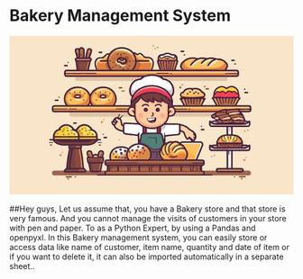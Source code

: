 # Bakery Management System

![logo](https://github.com/YashShreshthaRaj404/Bakery-Management-System/blob/main/bakery-cartoon-vector-icon-design-creative-projects_906149-95123.jpg)

##Hey guys,
Let us assume that, you have a Bakery store and that store is very famous. And you cannot manage the visits of customers in your store with pen and paper. To as a Python Expert, by using a Pandas and openpyxl.
In this Bakery management system, you can easily store or access data like name of customer, item name, quantity and date of item or if you want to delete it, it can also be imported automatically in a separate sheet..
